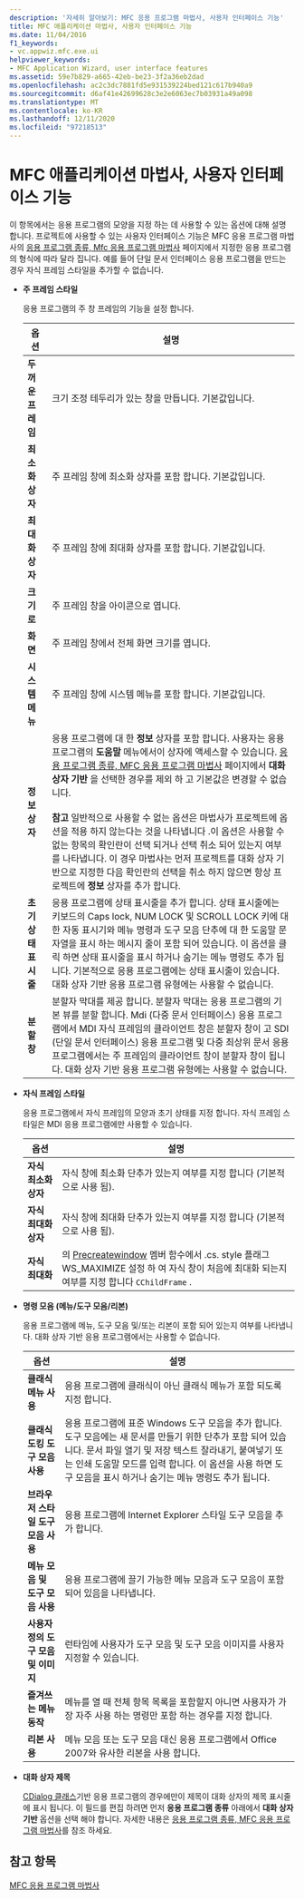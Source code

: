 ```yaml
---
description: '자세히 알아보기: MFC 응용 프로그램 마법사, 사용자 인터페이스 기능'
title: MFC 애플리케이션 마법사, 사용자 인터페이스 기능
ms.date: 11/04/2016
f1_keywords:
- vc.appwiz.mfc.exe.ui
helpviewer_keywords:
- MFC Application Wizard, user interface features
ms.assetid: 59e7b829-a665-42eb-be23-3f2a36eb2dad
ms.openlocfilehash: ac2c3dc7881fd5e931539224bed121c617b940a9
ms.sourcegitcommit: d6af41e42699628c3e2e6063ec7b03931a49a098
ms.translationtype: MT
ms.contentlocale: ko-KR
ms.lasthandoff: 12/11/2020
ms.locfileid: "97218513"
---
```

# <a name="user-interface-features-mfc-application-wizard"></a>MFC 애플리케이션 마법사, 사용자 인터페이스 기능

이 항목에서는 응용 프로그램의 모양을 지정 하는 데 사용할 수 있는 옵션에 대해 설명 합니다. 프로젝트에 사용할 수 있는 사용자 인터페이스 기능은 MFC 응용 프로그램 마법사의 [응용 프로그램 종류, Mfc 응용 프로그램 마법사](../../mfc/reference/application-type-mfc-application-wizard.md) 페이지에서 지정한 응용 프로그램의 형식에 따라 달라 집니다. 예를 들어 단일 문서 인터페이스 응용 프로그램을 만드는 경우 자식 프레임 스타일을 추가할 수 없습니다.

- **주 프레임 스타일**

   응용 프로그램의 주 창 프레임의 기능을 설정 합니다.

   |옵션|설명|
   |------------|-----------------|
   |**두꺼운 프레임**|크기 조정 테두리가 있는 창을 만듭니다. 기본값입니다.|
   |**최소화 상자**|주 프레임 창에 최소화 상자를 포함 합니다. 기본값입니다.|
   |**최대화 상자**|주 프레임 창에 최대화 상자를 포함 합니다. 기본값입니다.|
   |**크기로**|주 프레임 창을 아이콘으로 엽니다.|
   |**화면**|주 프레임 창에서 전체 화면 크기를 엽니다.|
   |**시스템 메뉴**|주 프레임 창에 시스템 메뉴를 포함 합니다. 기본값입니다.|
   |**정보 상자**|응용 프로그램에 대 한 **정보** 상자를 포함 합니다. 사용자는 응용 프로그램의 **도움말** 메뉴에서이 상자에 액세스할 수 있습니다. [응용 프로그램 종류, MFC 응용 프로그램 마법사](../../mfc/reference/application-type-mfc-application-wizard.md) 페이지에서 **대화 상자 기반** 을 선택한 경우를 제외 하 고 기본값은 변경할 수 없습니다.<br /><br /> **참고** 일반적으로 사용할 수 없는 옵션은 마법사가 프로젝트에 옵션을 적용 하지 않는다는 것을 나타냅니다 .이 옵션은 사용할 수 없는 항목의 확인란이 선택 되거나 선택 취소 되어 있는지 여부를 나타냅니다. 이 경우 마법사는 먼저 프로젝트를 대화 상자 기반으로 지정한 다음 확인란의 선택을 취소 하지 않으면 항상 프로젝트에 **정보** 상자를 추가 합니다.|
   |**초기 상태 표시줄**|응용 프로그램에 상태 표시줄을 추가 합니다. 상태 표시줄에는 키보드의 Caps lock, NUM LOCK 및 SCROLL LOCK 키에 대 한 자동 표시기와 메뉴 명령과 도구 모음 단추에 대 한 도움말 문자열을 표시 하는 메시지 줄이 포함 되어 있습니다. 이 옵션을 클릭 하면 상태 표시줄을 표시 하거나 숨기는 메뉴 명령도 추가 됩니다. 기본적으로 응용 프로그램에는 상태 표시줄이 있습니다. 대화 상자 기반 응용 프로그램 유형에는 사용할 수 없습니다.|
   |**분할 창**|분할자 막대를 제공 합니다. 분할자 막대는 응용 프로그램의 기본 뷰를 분할 합니다. Mdi (다중 문서 인터페이스) 응용 프로그램에서 MDI 자식 프레임의 클라이언트 창은 분할자 창이 고 SDI (단일 문서 인터페이스) 응용 프로그램 및 다중 최상위 문서 응용 프로그램에서는 주 프레임의 클라이언트 창이 분할자 창이 됩니다. 대화 상자 기반 응용 프로그램 유형에는 사용할 수 없습니다.|

- **자식 프레임 스타일**

   응용 프로그램에서 자식 프레임의 모양과 초기 상태를 지정 합니다. 자식 프레임 스타일은 MDI 응용 프로그램에만 사용할 수 있습니다.

   |옵션|설명|
   |------------|-----------------|
   |**자식 최소화 상자**|자식 창에 최소화 단추가 있는지 여부를 지정 합니다 (기본적으로 사용 됨).|
   |**자식 최대화 상자**|자식 창에 최대화 단추가 있는지 여부를 지정 합니다 (기본적으로 사용 됨).|
   |**자식 최대화**|의 [Precreatewindow](../../mfc/reference/cwnd-class.md#precreatewindow) 멤버 함수에서 .cs. style 플래그 WS_MAXIMIZE 설정 하 여 자식 창이 처음에 최대화 되는지 여부를 지정 합니다 `CChildFrame` .|

- **명령 모음 (메뉴/도구 모음/리본)**

   응용 프로그램에 메뉴, 도구 모음 및/또는 리본이 포함 되어 있는지 여부를 나타냅니다. 대화 상자 기반 응용 프로그램에서는 사용할 수 없습니다.

   |옵션|설명|
   |------------|-----------------|
   |**클래식 메뉴 사용**|응용 프로그램에 클래식이 아닌 클래식 메뉴가 포함 되도록 지정 합니다.|
   |**클래식 도킹 도구 모음 사용**|응용 프로그램에 표준 Windows 도구 모음을 추가 합니다. 도구 모음에는 새 문서를 만들기 위한 단추가 포함 되어 있습니다. 문서 파일 열기 및 저장 텍스트 잘라내기, 붙여넣기 또는 인쇄 도움말 모드를 입력 합니다. 이 옵션을 사용 하면 도구 모음을 표시 하거나 숨기는 메뉴 명령도 추가 됩니다.|
   |**브라우저 스타일 도구 모음 사용**|응용 프로그램에 Internet Explorer 스타일 도구 모음을 추가 합니다.|
   |**메뉴 모음 및 도구 모음 사용**|응용 프로그램에 끌기 가능한 메뉴 모음과 도구 모음이 포함 되어 있음을 나타냅니다.|
   |**사용자 정의 도구 모음 및 이미지**|런타임에 사용자가 도구 모음 및 도구 모음 이미지를 사용자 지정할 수 있습니다.|
   |**즐겨쓰는 메뉴 동작**|메뉴를 열 때 전체 항목 목록을 포함할지 아니면 사용자가 가장 자주 사용 하는 명령만 포함 하는 경우를 지정 합니다.|
   |**리본 사용**|메뉴 모음 또는 도구 모음 대신 응용 프로그램에서 Office 2007와 유사한 리본을 사용 합니다.|

- **대화 상자 제목**

   [CDialog 클래스](../../mfc/reference/cdialog-class.md)기반 응용 프로그램의 경우에만이 제목이 대화 상자의 제목 표시줄에 표시 됩니다. 이 필드를 편집 하려면 먼저 **응용 프로그램 종류** 아래에서 **대화 상자 기반** 옵션을 선택 해야 합니다. 자세한 내용은 [응용 프로그램 종류, MFC 응용 프로그램 마법사](../../mfc/reference/application-type-mfc-application-wizard.md)를 참조 하세요.

## <a name="see-also"></a>참고 항목

[MFC 응용 프로그램 마법사](../../mfc/reference/mfc-application-wizard.md)
